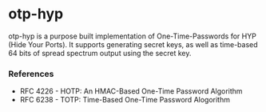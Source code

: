 # otp-hyp

otp-hyp is a purpose built implementation of One-Time-Passwords for HYP (Hide Your Ports).  It supports generating secret keys, as well as time-based 64 bits of spread spectrum output using the secret key.

### References

* RFC 4226 - HOTP: An HMAC-Based One-Time Password Algorithm
* RFC 6238 - TOTP: Time-Based One-Time Password Alogorithm